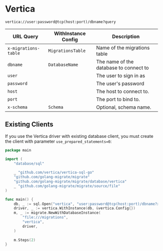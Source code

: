# Vertica


`vertica://user:password@tcp(host:port)/dbname?query`

| URL Query  | WithInstance Config | Description |
|------------|---------------------|-------------|
| `x-migrations-table` | `MigrationsTable` | Name of the migrations table |
| `dbname` | `DatabaseName` | The name of the database to connect to |
| `user` | | The user to sign in as |
| `password` | | The user's password | 
| `host` | | The host to connect to. |
| `port` | | The port to bind to. |
| `x-schema` | `Schema` | Optional, schema name. |


## Existing Clients 
If you use the Vertica driver with existing database client, you must create the client with parameter `use_prepared_statements=0`:



```go
package main

import (
    "database/sql"
    
    _ "github.com/vertica/vertica-sql-go"
    "github.com/golang-migrate/migrate"
    "github.com/golang-migrate/migrate/database/vertica"
    _ "github.com/golang-migrate/migrate/source/file"
)

func main() {
    db, _ := sql.Open("vertica", "user:password@tcp(host:port)/dbname?x-schema=public")
    driver, _ := vertica.WithInstance(db, &vertica.Config{})
    m, _ := migrate.NewWithDatabaseInstance(
        "file:///migrations",
        "vertica", 
        driver,
    )
    
    m.Steps(2)
}
```